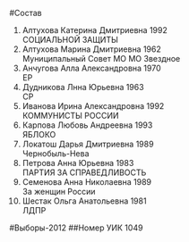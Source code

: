 #Состав
1. Алтухова Катерина Дмитриевна 1992   
    СОЦИАЛЬНОЙ ЗАЩИТЫ
2. Алтухова Марина Дмитриевна 1962   
    Муниципальный Совет МО МО Звездное
3. Анчугова Алла Александровна 1970   
    ЕР
4. Дудникова Лнна Юрьевна 1963   
    СР
5. Иванова Ирина Александровна 1992   
    КОММУНИСТЫ РОССИИ
6. Карпова Любовь Андреевна 1993   
    ЯБЛОКО
7. Локатош Дарья Дмитриевна 1989   
    Чернобыль-Нева
8. Петрова Анна Юрьевна 1983   
    ПАРТИЯ ЗА СПРАВЕДЛИВОСТЬ
9. Семенова Анна Николаевна 1989   
    За женщин России
10. Шестак Ольга Анатольевна 1981   
    ЛДПР

#Выборы-2012
##Номер УИК
1049